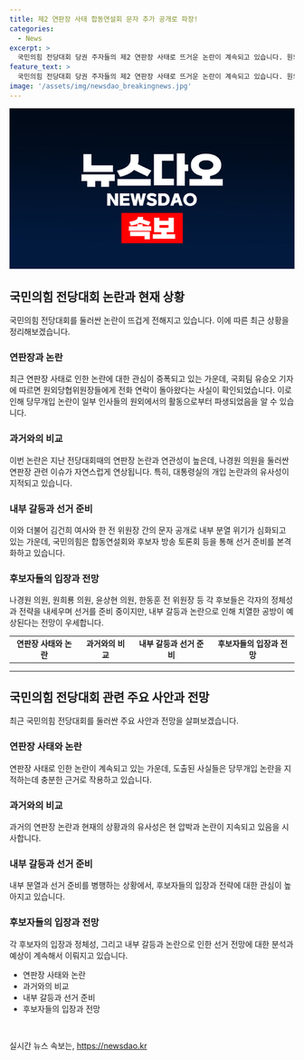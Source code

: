 ```yaml
---
title: 제2 연판장 사태 합동연설회 문자 추가 공개로 파장!
categories:
  - News
excerpt: >
  국민의힘 전당대회 당권 주자들의 제2 연판장 사태로 뜨거운 논란이 계속되고 있습니다. 원외당협위원장들에 대한 연락, 김건희 여사 문자, 나경원 의원과의 관련 등으로 내부 불화가 고조되고 있습니다. 국민의힘은 지방 순회 일정과 후보자 토론회로 선거를 준비 중이지만, 강한 경쟁과 내부 갈등이 예상되고 있습니다.
feature_text: >
  국민의힘 전당대회 당권 주자들의 제2 연판장 사태로 뜨거운 논란이 계속되고 있습니다. 원외당협위원장들에 대한 연락, 김건희 여사 문자, 나경원 의원과의 관련 등으로 내부 불화가 고조되고 있습니다. 국민의힘은 지방 순회 일정과 후보자 토론회로 선거를 준비 중이지만, 강한 경쟁과 내부 갈등이 예상되고 있습니다.
image: '/assets/img/newsdao_breakingnews.jpg'
---
```


<p><img src="/assets/img/newsdao_breakingnews.jpg" alt="ontimetimes 속보" /></p>

<h2 data-ke-size="size26">국민의힘 전당대회 논란과 현재 상황</h2>

<p data-ke-size="size16">국민의힘 전당대회를 둘러싼 논란이 뜨겁게 전해지고 있습니다. 이에 따른 최근 상황을 정리해보겠습니다. </p>

<h3>연판장과 논란</h3>

<p data-ke-size="size16">최근 연판장 사태로 인한 논란에 대한 관심이 증폭되고 있는 가운데, 국회팀 유승오 기자에 따르면 원외당협위원장들에게 전화 연락이 돌아왔다는 사실이 확인되었습니다. 이로 인해 당무개입 논란이 일부 인사들의 원외에서의 활동으로부터 파생되었음을 알 수 있습니다.</p>

<h3>과거와의 비교</h3>

<p data-ke-size="size16">이번 논란은 지난 전당대회때의 연판장 논란과 연관성이 높은데, 나경원 의원을 둘러싼 연판장 관련 이슈가 자연스럽게 연상됩니다. 특히, 대통령실의 개입 논란과의 유사성이 지적되고 있습니다.</p>

<h3>내부 갈등과 선거 준비</h3>

<p data-ke-size="size16">이와 더불어 김건희 여사와 한 전 위원장 간의 문자 공개로 내부 분열 위기가 심화되고 있는 가운데, 국민의힘은 합동연설회와 후보자 방송 토론회 등을 통해 선거 준비를 본격화하고 있습니다.</p>

<h3>후보자들의 입장과 전망</h3>

<p data-ke-size="size16">나경원 의원, 원희룡 의원, 윤상현 의원, 한동훈 전 위원장 등 각 후보들은 각자의 정체성과 전략을 내세우며 선거를 준비 중이지만, 내부 갈등과 논란으로 인해 치열한 공방이 예상된다는 전망이 우세합니다.</p>

<table>
    <tr>
        <td style="text-align: center; height: 17px;"><b>연판장 사태와 논란</b></td>
        <td style="text-align: center; height: 17px;"><b>과거와의 비교</b></td>
        <td style="text-align: center; height: 17px;"><b>내부 갈등과 선거 준비</b></td>
        <td style="text-align: center; height: 17px;"><b>후보자들의 입장과 전망</b></td>
    </tr>
</table>

<hr>

<h2 data-ke-size="size26">국민의힘 전당대회 관련 주요 사안과 전망</h2>

<p data-ke-size="size16">최근 국민의힘 전당대회를 둘러싼 주요 사안과 전망을 살펴보겠습니다. </p>

<h3>연판장 사태와 논란</h3>

<p data-ke-size="size16">연판장 사태로 인한 논란이 계속되고 있는 가운데, 도출된 사실들은 당무개입 논란을 지적하는데 충분한 근거로 작용하고 있습니다. </p>

<h3>과거와의 비교</h3>

<p data-ke-size="size16">과거의 연판장 논란과 현재의 상황과의 유사성은 현 압박과 논란이 지속되고 있음을 시사합니다.</p>

<h3>내부 갈등과 선거 준비</h3>

<p data-ke-size="size16">내부 분열과 선거 준비를 병행하는 상황에서, 후보자들의 입장과 전략에 대한 관심이 높아지고 있습니다. </p>

<h3>후보자들의 입장과 전망</h3>

<p data-ke-size="size16">각 후보자의 입장과 정체성, 그리고 내부 갈등과 논란으로 인한 선거 전망에 대한 분석과 예상이 계속해서 이뤄지고 있습니다.</p>

<ul>
    <li>연판장 사태와 논란</li>
    <li>과거와의 비교</li>
    <li>내부 갈등과 선거 준비</li>
    <li>후보자들의 입장과 전망</li>
</ul>

<p data-ke-size="size16">&nbsp;</p>
실시간 뉴스 속보는, <a href="https://newsdao.kr" rel="dofollow">https://newsdao.kr</a>


